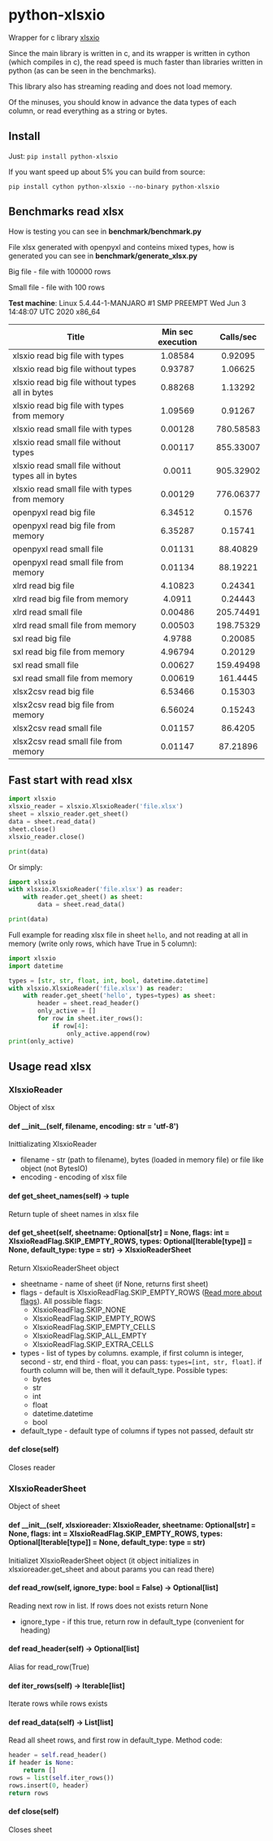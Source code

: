 # python-xlsxio

Wrapper for c library [xlsxio](https://github.com/brechtsanders/xlsxio)

Since the main library is written in c, and its wrapper is written in cython (which compiles in c), the read speed is much faster than libraries written in python (as can be seen in the benchmarks).

This library also has streaming reading and does not load memory.

Of the minuses, you should know in advance the data types of each column, or read everything as a string or bytes.

## Install

Just: `pip install python-xlsxio`

If you want speed up about 5% you can build from source:

`pip install cython python-xlsxio --no-binary python-xlsxio`

## Benchmarks read xlsx

How is testing you can see in **benchmark/benchmark.py**

File xlsx generated with openpyxl and conteins mixed types, how is generated you can see in **benchmark/generate_xlsx.py**

Big file - file with 100000 rows

Small file - file with 100 rows

**Test machine**: Linux 5.4.44-1-MANJARO #1 SMP PREEMPT Wed Jun 3 14:48:07 UTC 2020 x86_64

| Title                                             | Min sec execution | Calls/sec |
|---------------------------------------------------|:-----------------:|:---------:|
| xlsxio read big file with types                   | 1.08584           | 0.92095   |
| xlsxio read big file without types                | 0.93787           | 1.06625   |
| xlsxio read big file without types all in bytes   | 0.88268           | 1.13292   |
| xlsxio read big file with types from memory       | 1.09569           | 0.91267   |
| xlsxio read small file with types                 | 0.00128           | 780.58583 |
| xlsxio read small file without types              | 0.00117           | 855.33007 |
| xlsxio read small file without types all in bytes | 0.0011            | 905.32902 |
| xlsxio read small file with types from memory     | 0.00129           | 776.06377 |
| openpyxl read big file                            | 6.34512           | 0.1576    |
| openpyxl read big file from memory                | 6.35287           | 0.15741   |
| openpyxl read small file                          | 0.01131           | 88.40829  |
| openpyxl read small file from memory              | 0.01134           | 88.19221  |
| xlrd read big file                                | 4.10823           | 0.24341   |
| xlrd read big file from memory                    | 4.0911            | 0.24443   |
| xlrd read small file                              | 0.00486           | 205.74491 |
| xlrd read small file from memory                  | 0.00503           | 198.75329 |
| sxl read big file                                 | 4.9788            | 0.20085   |
| sxl read big file from memory                     | 4.96794           | 0.20129   |
| sxl read small file                               | 0.00627           | 159.49498 |
| sxl read small file from memory                   | 0.00619           | 161.4445  |
| xlsx2csv read big file                            | 6.53466           | 0.15303   |
| xlsx2csv read big file from memory                | 6.56024           | 0.15243   |
| xlsx2csv read small file                          | 0.01157           | 86.4205   |
| xlsx2csv read small file from memory              | 0.01147           | 87.21896  |

## Fast start with read xlsx

```python
import xlsxio
xlsxio_reader = xlsxio.XlsxioReader('file.xlsx')
sheet = xlsxio_reader.get_sheet()
data = sheet.read_data()
sheet.close()
xlsxio_reader.close()

print(data)
```

Or simply:

```python
import xlsxio
with xlsxio.XlsxioReader('file.xlsx') as reader:
    with reader.get_sheet() as sheet:
        data = sheet.read_data()

print(data)
```

Full example for reading xlsx file in sheet `hello`, and not reading at all in memory (write only rows, which have True in 5 column):
```python
import xlsxio
import datetime

types = [str, str, float, int, bool, datetime.datetime]
with xlsxio.XlsxioReader('file.xlsx') as reader:
    with reader.get_sheet('hello', types=types) as sheet:
        header = sheet.read_header()
        only_active = []
        for row in sheet.iter_rows():
            if row[4]:
                only_active.append(row)
print(only_active)
```

## Usage read xlsx

### XlsxioReader
Object of xlsx

#### def \_\_init\_\_(self, filename, encoding: str = 'utf-8')
Inittializating XlsxioReader
* filename - str (path to filename), bytes (loaded in memory file) or file like object (not BytesIO)
* encoding - encoding of xlsx file

#### def get_sheet_names(self) -> tuple
Return tuple of sheet names in xlsx file

#### def get_sheet(self, sheetname: Optional[str] = None, flags: int = XlsxioReadFlag.SKIP_EMPTY_ROWS, types: Optional[Iterable[type]] = None, default_type: type = str) -> XlsxioReaderSheet
Return XlsxioReaderSheet object
* sheetname - name of sheet (if None, returns first sheet)
* flags - default is XlsxioReadFlag.SKIP_EMPTY_ROWS ([Read more about flags](https://github.com/brechtsanders/xlsxio/blob/master/include/xlsxio_read.h#L151-L161)). All possible flags:
  * XlsxioReadFlag.SKIP_NONE
  * XlsxioReadFlag.SKIP_EMPTY_ROWS
  * XlsxioReadFlag.SKIP_EMPTY_CELLS
  * XlsxioReadFlag.SKIP_ALL_EMPTY
  * XlsxioReadFlag.SKIP_EXTRA_CELLS
* types - list of types by columns. example, if first column is integer, second - str, end third - float, you can pass: `types=[int, str, float]`. if fourth column will be, then will it default_type.
Possible types:
  * bytes
  * str
  * int
  * float
  * datetime.datetime
  * bool
* default_type - default type of columns if types not passed, default str

#### def close(self)
Closes reader


### XlsxioReaderSheet
Object of sheet

#### def \_\_init\_\_(self, xlsxioreader: XlsxioReader, sheetname: Optional[str] = None, flags: int = XlsxioReadFlag.SKIP_EMPTY_ROWS, types: Optional[Iterable[type]] = None, default_type: type = str)
Initializet XlsxioReaderSheet object (it object initializes in xlsxioreader.get_sheet and about params you can read there)

#### def read_row(self, ignore_type: bool = False) -> Optional[list]
Reading next row in list. If rows does not exists return None
* ignore_type - if this true, return row in default_type (convenient for heading)

#### def read_header(self) -> Optional[list]
Alias for read_row(True)

#### def iter_rows(self) -> Iterable[list]
Iterate rows while rows exists

#### def read_data(self) -> List[list]
Read all sheet rows, and first row in default_type. Method code:
```python
header = self.read_header()
if header is None:
    return []
rows = list(self.iter_rows())
rows.insert(0, header)
return rows
```

#### def close(self)
Closes sheet
